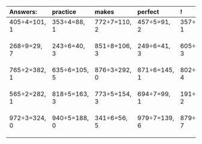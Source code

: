 | Answers: | practice | makes | perfect | ! |
| :--- | :--- | :--- | :--- | :--- |
| 405÷4=101, 1 | 353÷4=88, 1 | 772÷7=110, 2 | 457÷5=91, 2 | 357÷4=89, 1 | 
|   |   |   |   |   | 
|   |   |   |   |   | 
|   |   |   |   |   | 
| 268÷9=29, 7 | 243÷6=40, 3 | 851÷8=106, 3 | 249÷6=41, 3 | 605÷7=86, 3 | 
|   |   |   |   |   | 
|   |   |   |   |   | 
|   |   |   |   |   | 
| 765÷2=382, 1 | 635÷6=105, 5 | 876÷3=292, 0 | 871÷6=145, 1 | 802÷7=114, 4 | 
|   |   |   |   |   | 
|   |   |   |   |   | 
|   |   |   |   |   | 
| 565÷2=282, 1 | 818÷5=163, 3 | 773÷5=154, 3 | 694÷7=99, 1 | 191÷9=21, 2 | 
|   |   |   |   |   | 
|   |   |   |   |   | 
|   |   |   |   |   | 
| 972÷3=324, 0 | 940÷5=188, 0 | 341÷6=56, 5 | 979÷7=139, 6 | 879÷8=109, 7 | 
|   |   |   |   |   | 
|   |   |   |   |   | 
|   |   |   |   |   | 
